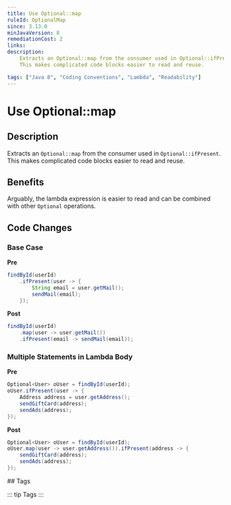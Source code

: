 ```yaml
---
title: Use Optional::map
ruleId: OptionalMap
since: 3.13.0
minJavaVersion: 8
remediationCost: 2
links:
description:
    Extracts an Optional::map from the consumer used in Optional::ifPresent. 
    This makes complicated code blocks easier to read and reuse.

tags: ["Java 8", "Coding Conventions", "Lambda", "Readability"]
---
```


# Use Optional::map

## Description

Extracts an `Optional::map` from the consumer used in `Optional::ifPresent`. 
This makes complicated code blocks easier to read and reuse.

## Benefits

Arguably, the lambda expression is easier to read and can be combined with other `Optional` operations.


## Code Changes

### Base Case

__Pre__
```java
findById(userId)
    .ifPresent(user -> {
        String email = user.getMail();
        sendMail(email);
    });
```

__Post__
```java
findById(userId)
    .map(user -> user.getMail())
    .ifPresent(email -> sendMail(email));
```

### Multiple Statements in Lambda Body

__Pre__
```java
Optional<User> oUser = findById(userId);
oUser.ifPresent(user -> {
    Address address = user.getAddress();
    sendGiftCard(address);
    sendAds(address);
});
```

__Post__
```java
Optional<User> oUser = findById(userId);
oUser.map(user -> user.getAddress()).ifPresent(address -> {
    sendGiftCard(address);
    sendAds(address);
});
```

<VersionNotice />
## Tags

::: tip Tags
<TagLinks />
:::